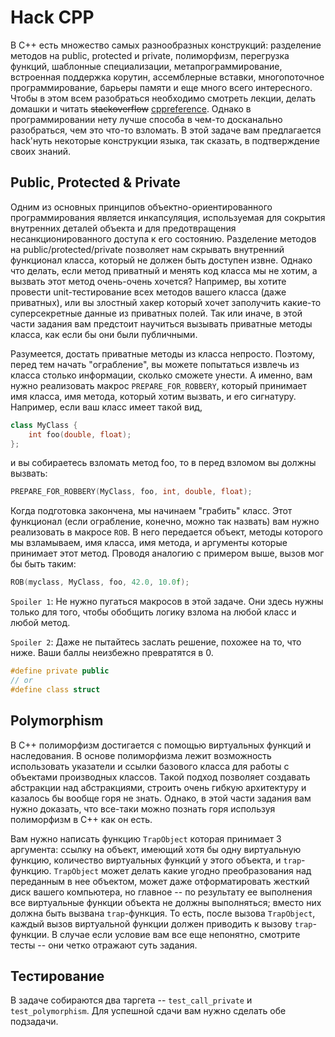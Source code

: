 # Hack CPP

В С++ есть множество самых разнообразных конструкций: разделение методов на public, protected и private, полиморфизм, перегрузка функций, шаблонные специализации, метапрограммирование, встроенная поддержка корутин, ассемблерные вставки, многопоточное программирование, барьеры памяти и еще много всего интересного. Чтобы в этом всем разобраться необходимо смотреть лекции, делать домашки и читать ~~stackoverflow~~ [cppreference](https://en.cppreference.com/w/). Однако в программировании нету лучше способа в чем-то досканально разобраться, чем это что-то взломать. В этой задаче вам предлагается hack'нуть некоторые конструкции языка, так сказать, в подтверждение своих знаний.

## Public, Protected & Private
Одним из основных принципов объектно-ориентированного программирования является инкапсуляция, используемая для сокрытия внутренних деталей объекта и для предотвращения несанкционированного доступа к его состоянию. Разделение методов на public/protected/private позволяет нам скрывать внутренний функционал класса, который не должен быть доступен извне. Однако что делать, если метод приватный и менять код класса мы не хотим, а вызвать этот метод очень-очень хочется? Например, вы хотите провести unit-тестирование всех методов вашего класса (даже приватных), или вы злостный хакер который хочет заполучить какие-то суперсекретные данные из приватных полей. Так или иначе, в этой части задания вам предстоит научиться вызывать приватные методы класса, как если бы они были публичными.

Разумеется, достать приватные методы из класса непросто. Поэтому, перед тем начать "ограбление", вы можете попытаться извлечь из класса столько информации, сколько сможете унести. А именно, вам нужно реализовать макрос `PREPARE_FOR_ROBBERY`, который принимает имя класса, имя метода, который хотим вызвать, и его сигнатуру. Например, если ваш класс имеет такой вид,


```c++
class MyClass {
    int foo(double, float);
};
```
и вы собираетесь взломать метод foo, то в перед взломом вы должны вызвать:
```cpp 
PREPARE_FOR_ROBBERY(MyClass, foo, int, double, float);
```

Когда подготовка закончена, мы начинаем "грабить" класс. Этот функционал (если ограбление, конечно, можно так назвать) вам нужно реализовать в макросе `ROB`. В него передается объект, методы которого мы взламываем, имя класса, имя метода, и аргументы которые принимает этот метод. Проводя аналогию с примером выше, вызов мог бы быть таким:
```cpp
ROB(myclass, MyClass, foo, 42.0, 10.0f);
```

`Spoiler 1`: Не нужно пугаться макросов в этой задаче. Они здесь нужны только для того, чтобы обобщить логику взлома на любой класс и любой метод.

`Spoiler 2`: Даже не пытайтесь заслать решение, похожее на то, что ниже. Ваши баллы неизбежно превратятся в 0.
```cpp
#define private public
// or
#define class struct
```

## Polymorphism
В C++ полиморфизм достигается с помощью виртуальных функций и наследования. В основе полиморфизма лежит возможность использовать указатели и ссылки базового класса для работы с объектами производных классов. Такой подход позволяет создавать абстракции над абстракциями, строить очень гибкую архитектуру и казалось бы вообще горя не знать. Однако, в этой части задания вам нужно доказать, что все-таки можно познать горя используя полиморфизм в С++ как он есть.

Вам нужно написать функцию `TrapObject` которая принимает 3 аргумента: ссылку на объект, имеющий хотя бы одну виртуальную функцию, количество виртуальных функций у этого объекта, и `trap`-функцию. `TrapObject` может делать какие угодно преобразования над переданным в нее объектом, может даже отформатировать жесткий диск вашего компьютера, но главное -- по результату ее выполнения все виртуальные функции объекта не должны выполняться; вместо них должна быть вызвана `trap`-функция. То есть, после вызова `TrapObject`, каждый вызов виртуальной функции должен приводить к вызову `trap`-функции. В случае если условие вам все еще непонятно, смотрите тесты -- они четко отражают суть задания.

## Тестирование

В задаче собираются два таргета -- `test_call_private` и `test_polymorphism`. Для успешной сдачи вам нужно сделать обе подзадачи.
